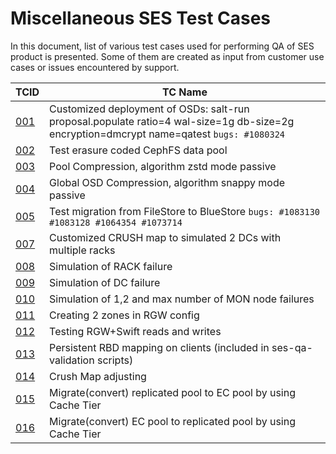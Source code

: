 # Miscellaneous SES Test Cases

In this document, list of various test cases used for performing QA of SES product is presented. Some of them are created as input from customer use cases or issues encountered by support. 

| TCID | TC Name |
| --- | --- |
| [001](#TCID001) | Customized deployment of OSDs: salt-run proposal.populate ratio=4 wal-size=1g db-size=2g encryption=dmcrypt name=qatest `bugs: #1080324` |
| [002](#TCID002) | Test erasure coded CephFS data pool |
| [003](#TCID003) | Pool Compression, algorithm zstd mode passive |
| [004](#TCID004) | Global OSD Compression, algorithm snappy mode passive |
| [005](#TCID005) | Test migration from FileStore to BlueStore `bugs: #1083130 #1083128 #1064354 #1073714`  |
| [007](#TCID007) | Customized CRUSH map to simulated 2 DCs with multiple racks |
| [008](#TCID008) | Simulation of RACK failure |
| [009](#TCID009) | Simulation of DC failure |
| [010](#TCID010) | Simulation of 1,2 and max number of MON node failures |
| [011](#TCID011) | Creating 2 zones in RGW config |
| [012](#TCID012) | Testing RGW+Swift reads and writes |
| [013](#TCID013) | Persistent RBD mapping on clients (included in ses-qa-validation scripts)|
| [014](#TCID014) | Crush Map adjusting |
| [015](#TCID015) | Migrate(convert) replicated pool to EC pool by using Cache Tier |
| [016](#TCID016) | Migrate(convert) EC pool to replicated pool by using Cache Tier |

